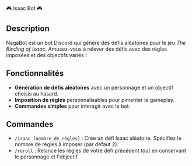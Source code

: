 🎮 Isaac Bot 🎮

## Description

NagaBot est un bot Discord qui génère des défis aléatoires pour le jeu *The Binding of Isaac*. Amusez-vous à relever des défis avec des règles imposées et des objectifs variés !

## Fonctionnalités

- **Génération de défis aléatoires** avec un personnage et un objectif choisis au hasard.
- **Imposition de règles** personnalisables pour pimenter le gameplay.
- **Commandes simples** pour interagir avec le bot.

## Commandes

- `/isaac [nombre_de_règles]` : Crée un défi Isaac aléatoire. Spécifiez le nombre de règles à imposer (par défaut 2).
- `/reroll` : Relance les règles de votre défi précédent tout en conservant le personnage et l'objectif.
